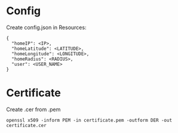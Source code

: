 # Config

Create config.json in Resources:

```
{
  "homeIP": <IP>,
  "homeLatitude": <LATITUDE>,
  "homeLongitude": <LONGITUDE>,
  "homeRadius": <RADIUS>,
  "user": <USER_NAME>
}
```

# Certificate

Create .cer from .pem

```
openssl x509 -inform PEM -in certificate.pem -outform DER -out certificate.cer
```